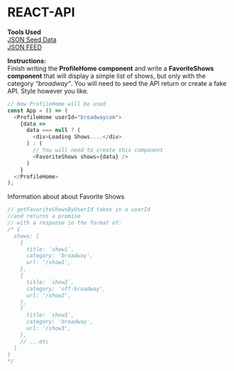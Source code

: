# REACT-API

**Tools Used**  
[JSON Seed Data](https://next.json-generator.com/E1k5AHM6L)  
[JSON FEED](https://next.json-generator.com/api/json/get/E1k5AHM6L)

**Instructions:**  
Finish writing the **ProfileHome component** and write a **FavoriteShows component** that will display a simple list of shows, but only with the category *“broadway”*. You will need to seed the API return or create a fake API. Style however you like.

```Javascript  
// How ProfileHome will be used
const App = () => (
  <ProfileHome userId="broadwaycom">
    {data =>
      data === null ? (
        <div>Loading Shows....</div>
      ) : (
        // You will need to create this component
        <FavoriteShows shows={data} />
      )
    }
  </ProfileHome>
);
```
Information about about Favorite Shows

```javascript
// getFavoriteShowsByUserId takes in a userId 
//and returns a promise
// with a response in the format of:
/* {
  shows: [
    { 
      title: `show1`, 
      category: 'broadway', 
      url: '/show1',
    },
    {
      title: `show2`,
      category: 'off-broadway',
      url: '/show2',
    },
    {
      title: `show3`,
      category: 'broadway',
      url: '/show3',
    },
    // ...etc
  ]
}
*/
```
